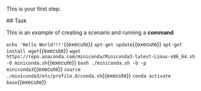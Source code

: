 This is your first step.

## Task

This is an _example_ of creating a scenario and running a **command**

`echo 'Hello World!!!'`{{execute}}
`apt-get update`{{execute}}
`apt-get install wget`{{execute}}
`wget https://repo.anaconda.com/miniconda/Miniconda3-latest-Linux-x86_64.sh -O miniconda.sh`{{execute}}
`bash ./miniconda.sh -b -p miniconda3`{{execute}}
`source ./miniconda3/etc/profile.d/conda.sh`{{execute}}
`conda activate base`{{execute}}

